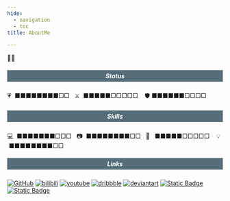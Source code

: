 ```yaml
---
hide:
  - navigation
  - toc
title: AboutMe

---
```

<p><strong>👨‍🎓</strong></p>
<center><h5 style="background-color:#546D78; color:white;padding:5px">Status</h5></center>
<p>💗&nbsp; ■■■■■■■■□□&nbsp;&nbsp;&nbsp;⚔️&nbsp; ■■■■■□□□□□ &nbsp; &nbsp;🛡️&nbsp;■■■■■■□□□□</p>
<center><h5 style="background-color:#546D78; color:white;padding:5px">Skills</h5></center>
<p>💻&nbsp; ■■■■■■■□□□&nbsp;&nbsp;&nbsp;📷&nbsp; ■■■■■■■■□□ &nbsp;&nbsp;🎨&nbsp;&nbsp; ■■■■■□□□□□ &nbsp;&nbsp;&nbsp;💡&nbsp; &nbsp;■■■■■■■■□□&nbsp;</p>
<center><h5 style="background-color:#546D78; color:white;padding:5px">Links</h5></center>
<p><a href="https://github.com/dodio12138" target="_blank"><img alt="GitHub" src="https://img.shields.io/badge/GitHub-%23181717?style=for-the-badge&logo=Github&logoColor=white" title="GitHub"></a> <a href="https://space.bilibili.com/12027943" target="_blank"><img alt="bilibili" src="https://img.shields.io/badge/Bilibili-%2300A1D6?style=for-the-badge&logo=bilibili&logoColor=white" title="bilibili"></a> <a href="https://www.youtube.com/@user-rk5ln8im8c/videos" target="_blank"><img alt="youtube" src="https://img.shields.io/badge/youtube-%23FF0000?style=for-the-badge&logo=youtube&logoColor=white" title="youtube"></a> <a href="https://dribbble.com/Dodio12138" target="_blank"><img alt="dribbble" src="https://img.shields.io/badge/dribbble-%23EA4C89?style=for-the-badge&logo=dribbble&logoColor=white" title="dribbble"></a> <a href="https://www.deviantart.com/dodio12138" target="_blank"><img alt="deviantart" src="https://img.shields.io/badge/deviantart-%2305CC47?style=for-the-badge&logo=deviantart&logoColor=white" title="deviantart"></a> <a href="https://steamcommunity.com/profiles/76561198806925309/" target="_blank"><img alt="Static Badge" src="https://img.shields.io/badge/steam-%23096295?style=for-the-badge&logo=steam&link=https%3A%2F%2Fsteamcommunity.com%2Fprofiles%2F76561198806925309%2F" title="Static Badge"></a> <a href="https://dodio12138.itch.io/" target="_blank"><img alt="Static Badge" src="https://img.shields.io/badge/itch.io-FA5C5C?style=for-the-badge&logo=itchdotio&logoColor=white&link=https%3A%2F%2Fdodio12138.itch.io/">
</p>